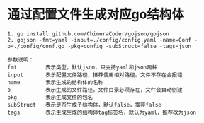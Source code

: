 # 通过配置文件生成对应go结构体

    1. go install github.com/ChimeraCoder/gojson/gojson
    2. gojson -fmt=yaml -input=./config/config.yaml -name=Conf -o=./config/conf.go -pkg=config -subStruct=false -tags=json

    参数说明：    
    fmt         表示类型，默认json，只支持yaml和json两种
    input       表示配置文件路径，推荐使用相对路径。文件不存在会报错
    name        表示生成的结构体的名称
    o           表示生成的文件路径。文件目录必须存在，文件会自动创建
    pkg         表示生成文件的包名
    subStruct   表示是否生成子结构体，默认false，推荐false
    tags        表示生成生成的结构体tag标签名，默认为yaml，推荐改为json